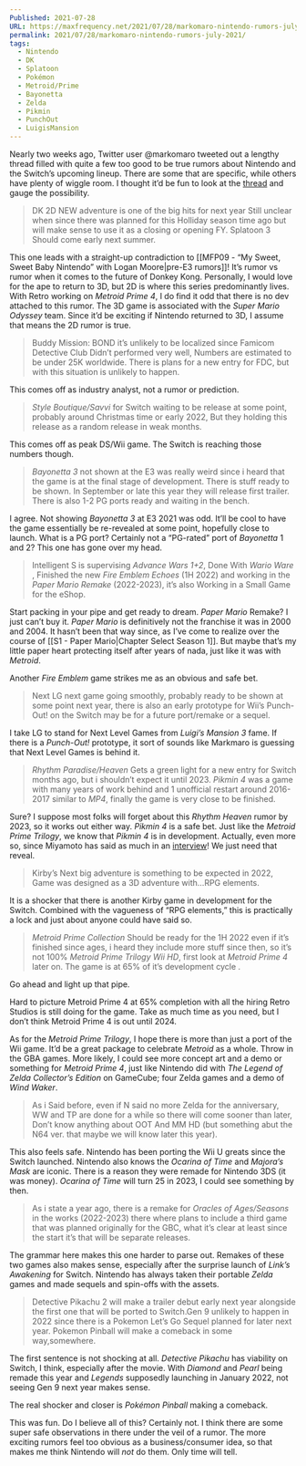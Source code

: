 ```yaml
---
Published: 2021-07-28
URL: https://maxfrequency.net/2021/07/28/markomaro-nintendo-rumors-july-2021/
permalink: 2021/07/28/markomaro-nintendo-rumors-july-2021/
tags:
  - Nintendo
  - DK
  - Splatoon
  - Pokémon
  - Metroid/Prime
  - Bayonetta
  - Zelda
  - Pikmin
  - PunchOut
  - LuigisMansion
---
```

Nearly two weeks ago, Twitter user @markomaro tweeted out a lengthy thread filled with quite a few too good to be true rumors about Nintendo and the Switch’s upcoming lineup. There are some that are specific, while others have plenty of wiggle room. I thought it’d be fun to look at the [thread](https://mobile.twitter.com/Newmarkomaro/status/1416050296392986627) and gauge the possibility.  

> DK 2D NEW adventure is one of the big hits for next year Still unclear when since there was planned for this Holliday season time ago but will make sense to use it as a closing or opening FY. Splatoon 3 Should come early next summer.  

This one leads with a straight-up contradiction to [[MFP09 - “My Sweet, Sweet Baby Nintendo” with Logan Moore|pre-E3 rumors]]! It’s rumor vs rumor when it comes to the future of Donkey Kong. Personally, I would love for the ape to return to 3D, but 2D is where this series predominantly lives. With Retro working on *Metroid Prime 4*, I do find it odd that there is no dev attached to this rumor. The 3D game is associated with the *Super Mario Odyssey* team. Since it’d be exciting if Nintendo returned to 3D, I assume that means the 2D rumor is true.  

> Buddy Mission: BOND it’s unlikely to be localized since Famicom Detective Club Didn’t performed very well, Numbers are estimated to be under 25K worldwide. There is plans for a new entry for FDC, but with this situation is unlikely to happen.  

This comes off as industry analyst, not a rumor or prediction.   

> *Style Boutique/Savvi* for Switch waiting to be release at some point, probably around Christmas time or early 2022, But they holding this release as a random release in weak months.  

This comes off as peak DS/Wii game. The Switch is reaching those numbers though.  

> *Bayonetta 3* not shown at the E3 was really weird since i heard that the game is at the final stage of development. There is stuff ready to be shown. In September or late this year they will release first trailer. There is also 1-2 PG ports ready and waiting in the bench.  

I agree. Not showing *Bayonetta 3* at E3 2021 was odd. It’ll be cool to have the game essentially be re-revealed at some point, hopefully close to launch. What is a PG port? Certainly not a “PG-rated” port of *Bayonetta* 1 and 2? This one has gone over my head.  

> Intelligent S is supervising *Advance Wars 1+2*, Done With *Wario Ware* , Finished the new *Fire Emblem Echoes* (1H 2022) and working in the *Paper Mario Remake* (2022-2023), it’s also Working in a Small Game for the eShop.  

Start packing in your pipe and get ready to dream. *Paper Mario* Remake? I just can’t buy it. *Paper Mario* is definitively not the franchise it was in 2000 and 2004. It hasn’t been that way since, as I’ve come to realize over the course of [[S1 - Paper Mario|Chapter Select Season 1]]. But maybe that’s my little paper heart protecting itself after years of nada, just like it was with *Metroid*.  

Another *Fire Emblem* game strikes me as an obvious and safe bet.  

> Next LG next game going smoothly, probably ready to be shown at some point next year, there is also an early prototype for Wii’s Punch-Out! on the Switch may be for a future port/remake or a sequel.  

I take LG to stand for Next Level Games from *Luigi’s Mansion 3* fame. If there is a *Punch-Out!* prototype, it sort of sounds like Markmaro is guessing that Next Level Games is behind it.  

> *Rhythm Paradise/Heaven* Gets a green light for a new entry for Switch months ago, but i shouldn’t expect it until 2023. *Pikmin 4* was a game with many years of work behind and 1 unofficial restart around 2016-2017 similar to *MP4*, finally the game is very close to be finished.  

Sure? I suppose most folks will forget about this *Rhythm Heaven* rumor by 2023, so it works out either way. *Pikmin 4* is a safe bet. Just like the *Metroid Prime Trilogy*, we know that *Pikmin 4* is in development. Actually, even more so, since Miyamoto has said as much in an [interview](https://www.eurogamer.net/articles/2014-07-20-pikmin-4-in-development-and-very-close-to-completion)! We just need that reveal.  

> Kirby’s Next big adventure is something to be expected in 2022, Game was designed as a 3D adventure with…RPG elements.  

It is a shocker that there is another Kirby game in development for the Switch. Combined with the vagueness of “RPG elements,” this is practically a lock and just about anyone could have said so.  

> *Metroid Prime Collection* Should be ready for the 1H 2022 even if it’s finished since ages, i heard they include more stuff since then, so it’s not 100% *Metroid Prime Trilogy Wii HD*, first look at *Metroid Prime 4* later on. The game is at 65% of it’s development cycle .  

Go ahead and light up that pipe.  

Hard to picture Metroid Prime 4 at 65% completion with all the hiring Retro Studios is still doing for the game. Take as much time as you need, but I don’t think Metroid Prime 4 is out until 2024.  

As for the *Metroid Prime Trilogy*, I hope there is more than just a port of the Wii game. It’d be a great package to celebrate *Metroid* as a whole. Throw in the GBA games. More likely, I could see more concept art and a demo or something for *Metroid Prime 4*, just like Nintendo did with *The Legend of Zelda Collector’s Edition* on GameCube; four Zelda games and a demo of *Wind Waker*.  

> As i Said before, even if N said no more Zelda for the anniversary, WW and TP are done for a while so there will come sooner than later, Don’t know anything about OOT And MM HD (but something abut the N64 ver. that maybe we will know later this year).  

This also feels safe. Nintendo has been porting the Wii U greats since the Switch launched. Nintendo also knows the *Ocarina of Time* and *Majora’s Mask* are iconic. There is a reason they were remade for Nintendo 3DS (it was money). *Ocarina of Time* will turn 25 in 2023, I could see something by then.  

> As i state a year ago, there is a remake for *Oracles of Ages/Seasons* in the works (2022-2023) there where plans to include a third game that was planned originally for the GBC, what it’s clear at least since the start it’s that will be separate releases.  

The grammar here makes this one harder to parse out. Remakes of these two games also makes sense, especially after the surprise launch of *Link’s Awakening* for Switch. Nintendo has always taken their portable *Zelda* games and made sequels and spin-offs with the assets.   

> Detective Pikachu 2 will make a trailer debut early next year alongside the first one that will be ported to Switch.Gen 9 unlikely to happen in 2022 since there is a Pokemon Let’s Go Sequel planned for later next year. Pokemon Pinball will make a comeback in some way,somewhere.  

The first sentence is not shocking at all. *Detective Pikachu* has viability on Switch, I think, especially after the movie. With *Diamond* and *Pearl* being remade this year and *Legends* supposedly launching in January 2022, not seeing Gen 9 next year makes sense.  

The real shocker and closer is *Pokémon Pinball* making a comeback.  

This was fun. Do I believe all of this? Certainly not. I think there are some super safe observations in there under the veil of a rumor. The more exciting rumors feel too obvious as a business/consumer idea, so that makes me think Nintendo will *not* do them. Only time will tell.